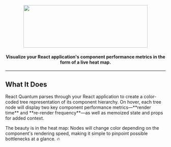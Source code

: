 <p align="center">
  <img width="390" height="134" src="https://user-images.githubusercontent.com/35183001/51876992-720b6180-2338-11e9-9d85-faa80c1e4572.png">
</p>
<h4 align="center">Visualize your React application's component performance metrics in the form of a live heat map.</h4>

___

<h2>What It Does</h2>
<p>React Quantum parses through your React application to create a color-coded tree representation of its component hierarchy. On hover, each tree node will display two key component performance metrics&mdash;**render time** and **re-render frequency**&mdash;as well as memoized state and props for added context. 

The beauty is in the heat map: Nodes will change color depending on the component's rendering speed, making it simple to pinpoint possible bottlenecks at a glance. :fire:</p>
